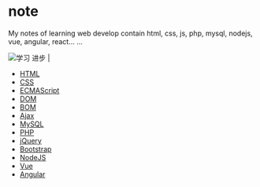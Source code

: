 # note

My notes of learning web develop contain html, css, js, php, mysql, nodejs, vue, angular, react... ...

![学习 进步](http://a1.att.hudong.com/35/79/01300000164586122236795906560.jpg) | 
- [HTML](https://github.com/luanma01/note/blob/master/bin/_HTML.html)
- [CSS](https://github.com/luanma01/note/blob/master/bin/_CSS.css)
- [ECMAScript](https://github.com/luanma01/note/blob/master/bin/_ECMAScript.js)
- [DOM](https://github.com/luanma01/note/blob/master/bin/_DOM.js)
- [BOM](https://github.com/luanma01/note/blob/master/bin/_BOM.js)
- [Ajax](https://github.com/luanma01/note/blob/master/bin/_AJAX.js)
- [MySQL](https://github.com/luanma01/note/blob/master/bin/_Mysql.sql)
- [PHP](https://github.com/luanma01/note/blob/master/bin/_PHP.php)
- [jQuery](https://github.com/luanma01/note/blob/master/bin/_jQuery.js)
- [Bootstrap](https://github.com/luanma01/note/blob/master/bin/_bootstrap.js)
- [NodeJS](https://github.com/luanma01/note/blob/master/bin/_Node.js)
- [Vue](https://github.com/luanma01/note/blob/master/bin/_Vue.js)
- [Angular](https://github.com/luanma01/note/blob/master/bin/_Angular.js)
